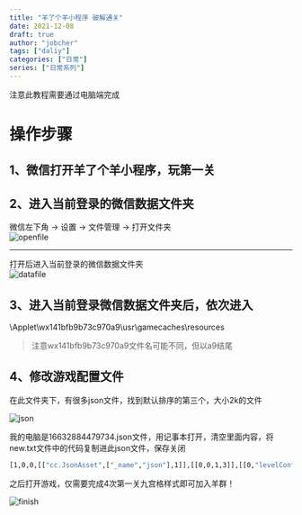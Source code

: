 ```yaml
---
title: "羊了个羊小程序 破解通关"
date: 2021-12-08
draft: true
author: "jobcher"
tags: ["daliy"]
categories: ["日常"]
series: ["日常系列"]
---
```

  
注意此教程需要通过电脑端完成  
  
# 操作步骤  
## 1、微信打开羊了个羊小程序，玩第一关  

## 2、进入当前登录的微信数据文件夹
微信左下角 -> 设置 -> 文件管理 -> 打开文件夹  
![openfile](/images/ylgy-openfile.jpg)  
  
  
***
打开后进入当前登录的微信数据文件夹  
![datafile](/images/ylgy-datafile.jpg)  

## 3、进入当前登录微信数据文件夹后，依次进入
\Applet\wx141bfb9b73c970a9\usr\gamecaches\resources  
  
>注意wx141bfb9b73c970a9文件名可能不同，但以a9结尾



## 4、修改游戏配置文件
  
在此文件夹下，有很多json文件，找到默认排序的第三个，大小2k的文件  
  
![json](/images/ylgy-json.jpg)  
  
我的电脑是16632884479734.json文件，用记事本打开，清空里面内容，将new.txt文件中的代码复制进此json文件，保存关闭  
```sh
[1,0,0,[["cc.JsonAsset",["_name","json"],1]],[[0,0,1,3]],[[0,"levelConfigData",{"dailyLevel":[[80001,80001],[80001,80001],[80001,80001],[80001,80001],[80001,80001],[80001,80001],[80001,80001],[80001,80001],[80001,80001],[80001,80001],[80001,80001],[80001,80001],[80001,80001],[80001,80001],[80001,80001],[80001,80001],[80001,80001],[80001,80001],[80001,80001],[80001,80001],[80001,80001],[80001,80001],[80001,80001],[80001,80001],[80001,80001],[80001,80001],[80001,80001],[80001,80001],[80001,80001],[80001,80001],[80001,80001]],"topicLevel":[[10017,10017],[10017,10017],[10017,10017],[10017,10017],[10017,10017],[10017,10017],[10017,10017],[10017,10017],[10017,10017],[10017,10017],[10017,10017],[10017,10017],[10017,10017],[10017,10017],[10017,10017],[10017,10017],[10017,10017],[10017,10017],[10017,10017],[10017,10017],[10017,10017],[10017,10017],[10017,10017],[10017,10017],[10017,10017],[10017,10017],[10017,10017],[10017,10017],[10017,10017],[10017,10017],[10017,10017]]}]],0,0,[],[],[]]
```
之后打开游戏，仅需要完成4次第一关九宫格样式即可加入羊群！  
  
![finish](/images/ylgy-finish.jpg)  


